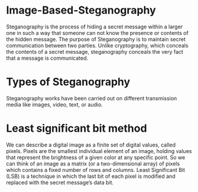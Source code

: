 # Image-Based-Steganography
Steganography is the process of hiding a secret message within a larger one in such a way that someone can not know the presence or contents of the hidden message. The purpose of Steganography is to maintain secret communication between two parties. Unlike cryptography, which conceals the contents of a secret message, steganography conceals the very fact that a message is communicated.
# Types of Steganography
Steganography works have been carried out on different transmission media like images, video, text, or audio.
# Least significant bit method
We can describe a digital image as a finite set of digital values, called pixels. Pixels are the smallest individual element of an image, holding values that represent the brightness of a given color at any specific point. So we can think of an image as a matrix (or a two-dimensional array) of pixels which contains a fixed number of rows and columns.
Least Significant Bit (LSB) is a technique in which the last bit of each pixel is modified and replaced with the secret message’s data bit.
